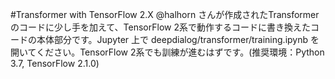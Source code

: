 #Transformer with TensorFlow 2.X
 @halhorn さんが作成されたTransformerのコードに少し手を加えて、TensorFlow 2系で動作するコードに書き換えたコードの本体部分です。Jupyter 上で deepdialog/transformer/training.ipynb を開いてください。TensorFlow 2系でも訓練が進むはずです。(推奨環境：Python 3.7, TensorFlow 2.1.0)
<!--
# Transformer
この記事では2018年現在 DeepLearning における自然言語処理のデファクトスタンダードとなりつつある Transformer の tf.keras 実装です。
eager mode / graph mode のどちらでも動きます。

## Motivation
[公式の Transformer](https://github.com/tensorflow/models/tree/master/official/transformer) が deprecated な tf.layers ベースで書かれており悲しいので、 tensorflow 2.0 で標準になってくる tf.keras.(layers|models) ベースでの実装を行いました。
私の理解の範囲での、より今後の tensorflow コードとして推奨される形を目指しています。

また、この実装は[作って理解する Transformer / Attention](https://qiita.com/halhorn/private/c91497522be27bde17ce)の教材にもなっています。

## Install
```sh
git clone git@github.com:halhorn/deep_dialog_tutorial.git
cd deep_dialog_tutorial
pip install pipenv
pipenv install
```

## Training
```sh
pipenv run jupyter lab
```
jupyter 上で deepdialog/transformer/training.ipynb を開いてください。
-->

